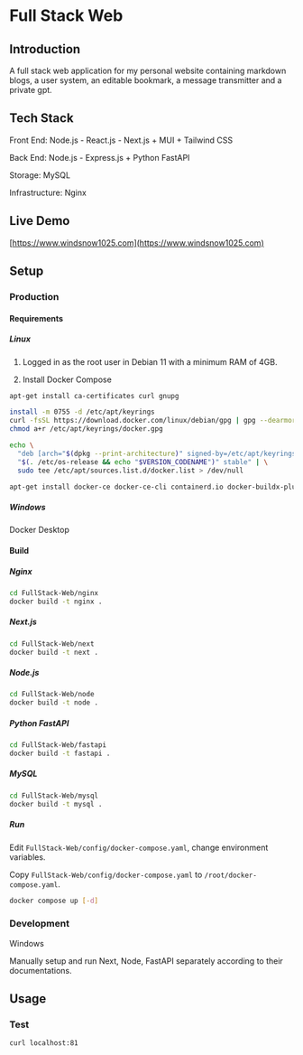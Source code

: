 # Full Stack Web

## Introduction

A full stack web application for my personal website containing markdown blogs, a user system, an editable bookmark, a message transmitter and a private gpt.

## Tech Stack

Front End: Node.js - React.js - Next.js + MUI + Tailwind CSS

Back End: Node.js - Express.js + Python FastAPI

Storage: MySQL

Infrastructure: Nginx

## Live Demo

[https://www.windsnow1025.com](https://www.windsnow1025.com)

## Setup

### Production

#### Requirements

##### Linux

1. Logged in as the root user in Debian 11 with a minimum RAM of 4GB.

2. Install Docker Compose

```bash
apt-get install ca-certificates curl gnupg
```

```bash
install -m 0755 -d /etc/apt/keyrings
curl -fsSL https://download.docker.com/linux/debian/gpg | gpg --dearmor -o /etc/apt/keyrings/docker.gpg
chmod a+r /etc/apt/keyrings/docker.gpg
```

```bash
echo \
  "deb [arch="$(dpkg --print-architecture)" signed-by=/etc/apt/keyrings/docker.gpg] https://download.docker.com/linux/debian \
  "$(. /etc/os-release && echo "$VERSION_CODENAME")" stable" | \
  sudo tee /etc/apt/sources.list.d/docker.list > /dev/null
```

```bash
apt-get install docker-ce docker-ce-cli containerd.io docker-buildx-plugin docker-compose-plugin
```

##### Windows

Docker Desktop

#### Build

##### Nginx

```bash
cd FullStack-Web/nginx
docker build -t nginx .
```

##### Next.js

```bash
cd FullStack-Web/next
docker build -t next .
```

##### Node.js

```bash
cd FullStack-Web/node
docker build -t node .
```

##### Python FastAPI

```bash
cd FullStack-Web/fastapi
docker build -t fastapi .
```

##### MySQL

```bash
cd FullStack-Web/mysql
docker build -t mysql .
```

##### Run

Edit `FullStack-Web/config/docker-compose.yaml`, change environment variables.

Copy `FullStack-Web/config/docker-compose.yaml` to `/root/docker-compose.yaml`.

```bash
docker compose up [-d]
```

### Development

Windows

Manually setup and run Next, Node, FastAPI separately according to their documentations.

## Usage

### Test

```bash
curl localhost:81
```
